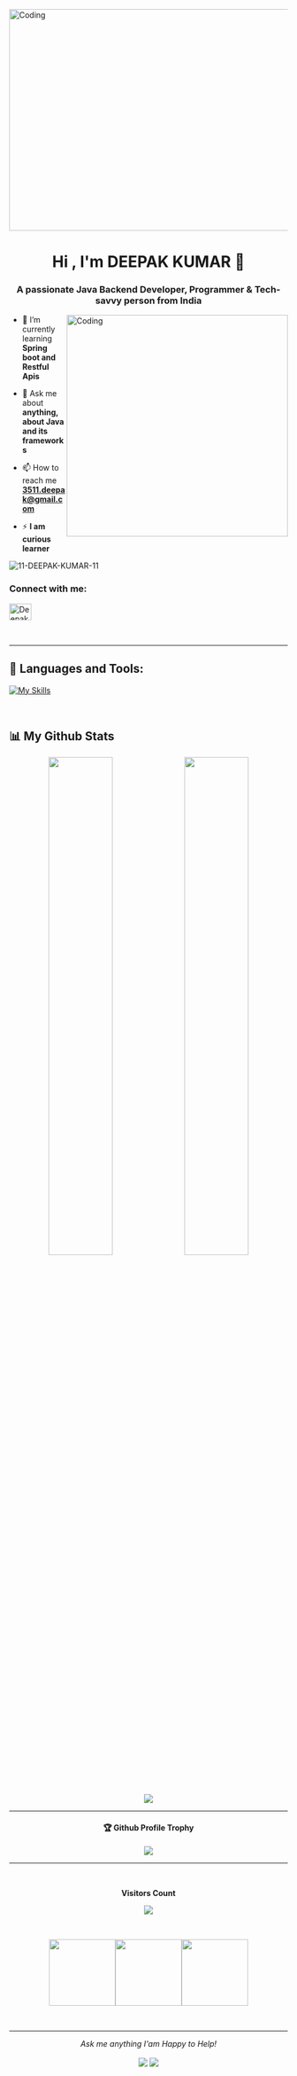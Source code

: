 <img align="center" alt="Coding" height="400" width="1200" src="https://user-images.githubusercontent.com/101390725/190355324-a0e8b36a-6c23-46df-93b2-aa01c7dddd24.gif">


<h1 align="center">Hi , I'm DEEPAK KUMAR 👋</h1>
<h3 align="center">A passionate Java Backend Developer, Programmer & Tech-savvy person from India</h3>


<img align="right" alt="Coding" width="400" src="https://user-images.githubusercontent.com/101390725/190363489-976eeaa3-5c73-4aed-b1ae-6317d9a7f2e8.gif">

<!-- - 🔭 I’m currently working on **something 😉** -->

- 🌱 I’m currently learning **Spring boot and Restful Apis**

- 💬 Ask me about **anything, about Java and its frameworks**

- 📫 How to reach me **3511.deepak@gmail.com**

- ⚡ **I am curious learner** 

<p align="left"> <img src="https://komarev.com/ghpvc/?username=11-DEEPAK-KUMAR-11&label=Profile%20views&color=0e75b6&style=flat" alt="11-DEEPAK-KUMAR-11" /> </p> 



<!-- <p align="left"> <a href="https://twitter.com/mriganka_18" target="blank"><img src="https://img.shields.io/twitter/follow/mriganka_18?logo=twitter&style=for-the-badge" alt="mriganka_18" /></a> </p> -->



<h3 align="left">Connect with me:</h3>
<p align="left">
<!--<a href="https://twitter.com/mriganka_18" target="blank"><img align="center" src="https://raw.githubusercontent.com/rahuldkjain/github-profile-readme-generator/master/src/images/icons/Social/twitter.svg" alt="mriganka_18" height="30" width="40" /></a> -->

<a href="https://www.linkedin.com/in/deepak-kumar-7879a1127/" target="blank"><img align="center" src="https://raw.githubusercontent.com/rahuldkjain/github-profile-readme-generator/master/src/images/icons/Social/linked-in-alt.svg" alt="Deepak-kumar" height="30" width="40" /></a>

<!-- <a href="https://fb.com/wrick.mondal.90" target="blank"><img align="center" src="https://raw.githubusercontent.com/rahuldkjain/github-profile-readme-generator/master/src/images/icons/Social/facebook.svg" alt="wrick.mondal.90" height="30" width="40" /></a> -->

<!--<a href="https://www.hackerrank.com/1onewalker" target="blank"><img align="center" src="https://raw.githubusercontent.com/rahuldkjain/github-profile-readme-generator/master/src/images/icons/Social/hackerrank.svg" alt="1onewalker" height="30" width="40" /></a> -->

<!--<a href="https://www.leetcode.com/1onewalker" target="blank"><img align="center" src="https://raw.githubusercontent.com/rahuldkjain/github-profile-readme-generator/master/src/images/icons/Social/leet-code.svg" alt="1onewalker" height="30" width="40" /></a> -->

<!--<a href="https://discord.gg/24A9knG" target="blank"><img align="center" src="https://raw.githubusercontent.com/rahuldkjain/github-profile-readme-generator/master/src/images/icons/Social/discord.svg" alt="24A9knG" height="30" width="40" /></a> -->
</p>


<br>

---

## 🚀 Languages and Tools:


[![My Skills](https://skillicons.dev/icons?i=js,html,css,java,mysql,wordpress,git,netlify,vscode,hibernate,springboot)](https://skillicons.dev)

<br>

## 📊 My Github Stats
<p align="center">
  <img width="48%" src="https://github-readme-stats.vercel.app/api?username=11-DEEPAK-KUMAR-11&show_icons=true&theme=tokyonight" />
  <img width="48%" src="https://github-readme-streak-stats.herokuapp.com/?user=11-DEEPAK-KUMAR-11&theme=tokyonight" />
  <img src="https://github-readme-stats.vercel.app/api/top-langs?username=11-DEEPAK-KUMAR-11&show_icons=true&locale=en&layout=compact&theme=tokyonight" align="center" />
  <!-- <img src="https://github-readme-stats.vercel.app/api/top-langs/?username=11-DEEPAK-KUMAR-11&theme=tokyonight&hide=scss" align="center" /> -->
</p>

---

<div align="center">
  <h4>🏆 Github Profile Trophy</h4>
  <a href="https://github.com/ryo-ma/github-profile-trophy">
    <img src="https://github-profile-trophy.vercel.app/?username=11-DEEPAK-KUMAR-11&column=7&theme=tokyonight" align="center"/>
  </a>
</div>

---

<div align="center">
<br><p align="centre"><b>Visitors Count</b></p>  
<p align="center"><img align="center" src="https://profile-counter.glitch.me/{11-DEEPAK-KUMAR-11}/count.svg" /></p> 
<br></div>

<p align="center">
<img align="" height='120px' src="https://github.com/Dev-Mriganka/Dev-Mriganka/blob/main/Geometric%20White.gif" /><img align="" height='120px' src="https://raw.githubusercontent.com/rodrigograca31/rodrigograca31/master/matrix.svg" /><img align="" height='120px' src="https://github.com/Dev-Mriganka/Dev-Mriganka/blob/main/Geometric%20White.gif" />
</p>
<br>


<hr>
<p align="center">
  <i>Ask me anything I'am Happy to Help! </i>
  <br><br>
<a target="_blank" href="https://www.linkedin.com/in/deepak-kumar-7879a1127/"><img src="https://img.shields.io/badge/-LinkedIn-0077B5?style=for-the-badge&logo=Linkedin&logoColor=white"></img></a>
<a target="_blank" href="mailto:3511.deepak@gmail.com"><img src="https://img.shields.io/badge/-Gmail-D14836?style=for-the-badge&logo=Gmail&logoColor=white"></img></a>

<!--<a target="_blank" href="https://twitter.com/mriganka_18"><img src="https://img.shields.io/badge/-Twitter-1DA1F2?style=for-the-badge&logo=Twitter&logoColor=white"></img></a> -->
<br>
</p>
